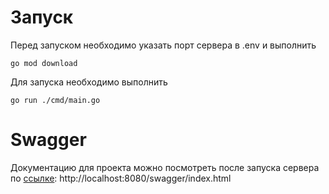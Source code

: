 # Запуск
Перед запуском необходимо указать порт сервера в .env и выполнить 
```
go mod download
```  
Для запуска необходимо выполнить 
```
go run ./cmd/main.go
```
# Swagger
Документацию для проекта можно посмотреть после запуска сервера по [ссылке](http://localhost:8080/swagger/index.html):
http://localhost:8080/swagger/index.html
